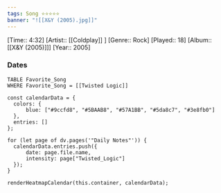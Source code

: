 ```yaml
---
tags: Song ⭐⭐⭐⭐⭐ 
banner: "![[X&Y (2005).jpg]]"
---
```

[Time:: 4:32]
[Artist:: [[Coldplay]] ]
[Genre:: Rock]
[Played:: 18]
[Album:: [[X&Y (2005)]]]
[Year:: 2005]
### Dates
````dataview
TABLE Favorite_Song
WHERE Favorite_Song = [[Twisted Logic]]
````
  ```dataviewjs
const calendarData = { 
	colors: { 
		blue: ["#9ccfd8", "#5BAAB8", "#57A1BB", "#5da8c7", "#3e8fb0"] 
	}, 
	entries: [] 
}; 

for (let page of dv.pages('"Daily Notes"')) { 
	calendarData.entries.push({ 
		date: page.file.name, 
		intensity: page["Twisted_Logic"]
	}); 
} 

renderHeatmapCalendar(this.container, calendarData);
```
